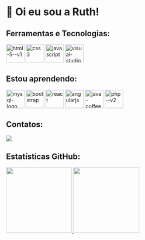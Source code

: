 <h1>👋 Oi eu sou a Ruth!</h1>

<h2>Ferramentas e Tecnologias:</h2>
<p float="left">
<img  width ="50"  height="50" src="https://img.icons8.com/color/48/html-5--v1.png"  alt ="html-5--v1" />
<img width="50" height="50" src="https://img.icons8.com/fluency/48/css3.png" alt="css3"/>
<img width="50" height="50" src="https://img.icons8.com/fluency/48/javascript.png" alt="javascript"/>
<img width="50" height="50" src="https://img.icons8.com/color/48/visual-studio--v1.png" alt="visual-studio--v1"/>
</p>

<h2>Estou aprendendo:</h2>
<p float="left">
<img width="50" height="50" src="https://img.icons8.com/color/48/mysql-logo.png" alt="mysql-logo"/>
<img width="50" height="50" src="https://img.icons8.com/nolan/64/bootstrap.png" alt="bootstrap"/>
<img width="50" height="50" src="https://img.icons8.com/officel/16/react.png" alt="react"/>
<img width="50" height="50" src="https://img.icons8.com/fluency/48/angularjs.png" alt="angularjs"/>
<img width="50" height="50" src="https://img.icons8.com/color/48/java-coffee-cup-logo--v1.png" alt="java-coffee-cup-logo--v1"/>
<img width="50" height="50" src="https://img.icons8.com/nolan/64/php--v2.png" alt="php--v2"/>
</p>     

<h2>Contatos:</h2>
<div>
<a href="https://www.linkedin.com/in/ruth-santana-182399241" target="_blank"><img loading="lazy" src="https://img.shields.io/badge/-LinkedIn-%230077B5?style=for-the-badge&logo=linkedin&logoColor=white" target="_blank"></a>   
</div>

<h2>Estatísticas GitHub:</h2>

<div>
<a href="https://github.com/ruthsantanasilva">
<img loading="lazy" height="180em" src="https://github-readme-stats.vercel.app/api/top-langs/?username=ruthsantanasilva&layout=compact&langs_count=7&theme=dracula"/>
<img loading="lazy" height="180em" src="https://github-readme-stats.vercel.app/api?username=ruthsantanasilva&show_icons=true&theme=dracula&include_all_commits=true&count_private=true"/>
</div>

<!---
ruthsantanasilva/ruthsantanasilva is a ✨ special ✨ repository because its `README.md` (this file) appears on your GitHub profile.
You can click the Preview link to take a look at your changes.
--->
